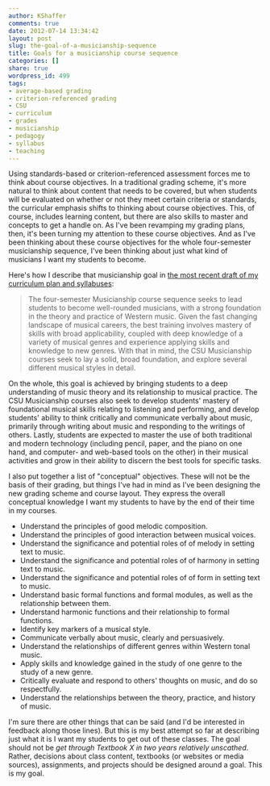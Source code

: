 ```yaml
---
author: KShaffer
comments: true
date: 2012-07-14 13:34:42
layout: post
slug: the-goal-of-a-musicianship-sequence
title: Goals for a musicianship course sequence
categories: []
share: true
wordpress_id: 499
tags:
- average-based grading
- criterion-referenced grading
- CSU
- curriculum
- grades
- musicianship
- pedagogy
- syllabus
- teaching
---
```


Using standards-based or criterion-referenced assessment forces me to think about course objectives. In a traditional grading scheme, it's more natural to think about content that needs to be covered, but when students will be evaluated on whether or not they meet certain criteria or standards, the curricular emphasis shifts to thinking about course objectives. This, of course, includes learning content, but there are also skills to master and concepts to get a handle on. As I've been revamping my grading plans, then, it's been turning my attention to these course objectives. And as I've been thinking about these course objectives for the whole four-semester musicianship sequence, I've been thinking about just what kind of musicians I want my students to become.

Here's how I describe that musicianship goal in [the most recent draft of my curriculum plan and syllabuses](https://github.com/kshaffer/musicianship-curriculum):



> The four-semester Musicianship course sequence seeks to lead students to become well-rounded musicians, with a strong foundation in the theory and practice of Western music. Given the fast changing landscape of musical careers, the best training involves mastery of skills with broad applicability, coupled with deep knowledge of a variety of musical genres and experience applying skills and knowledge to new genres. With that in mind, the CSU Musicianship courses seek to lay a solid, broad foundation, and explore several different musical styles in detail.

On the whole, this goal is achieved by bringing students to a deep understanding of music theory and its relationship to musical practice. The CSU Musicianship courses also seek to develop students' mastery of foundational musical skills relating to listening and performing, and develop students' ability to think critically and communicate verbally about music, primarily through writing about music and responding to the writings of others. Lastly, students are expected to master the use of both traditional and modern technology (including pencil, paper, and the piano on one hand, and computer- and web-based tools on the other) in their musical activities and grow in their ability to discern the best tools for specific tasks.



I also put together a list of "conceptual" objectives. These will not be the basis of their grading, but things I've had in mind as I've been designing the new grading scheme and course layout. They express the overall conceptual knowledge I want my students to have by the end of their time in my courses.






  * Understand the principles of good melodic composition.  
  * Understand the principles of good interaction between musical voices.  
  * Understand the significance and potential roles of of melody in setting text to music.  
  * Understand the significance and potential roles of of harmony in setting text to music.  
  * Understand the significance and potential roles of of form in setting text to music.  
  * Understand basic formal functions and formal modules, as well as the relationship between them.  
  * Understand harmonic functions and their relationship to formal functions.  
  * Identify key markers of a musical style.  
  * Communicate verbally about music, clearly and persuasively.  
  * Understand the relationships of different genres within Western tonal music.  
  * Apply skills and knowledge gained in the study of one genre to the study of a new genre.  
  * Critically evaluate and respond to others' thoughts on music, and do so respectfully.  
  * Understand the relationships between the theory, practice, and history of music.



I'm sure there are other things that can be said (and I'd be interested in feedback along those lines). But this is my best attempt so far at describing just what it is I want my students to get out of these classes. The goal should not be _get through Textbook X in two years relatively unscathed_. Rather, decisions about class content, textbooks (or websites or media sources), assignments, and projects should be designed around a goal. This is my goal.
